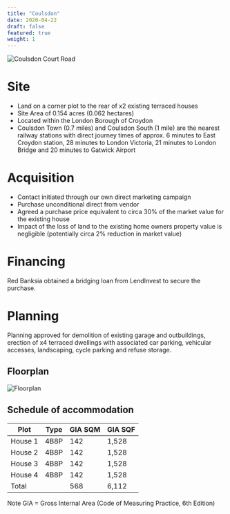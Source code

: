 ```yaml
---
title: "Coulsdon"
date: 2020-04-22
draft: false
featured: true
weight: 1
---
```


![Coulsdon Court Road](/images/coulsdon-houses-front.png)

# Site

- Land on a corner plot to the rear of x2 existing terraced houses
- Site Area of 0.154 acres (0.062 hectares)
- Located within the London Borough of Croydon
- Coulsdon Town (0.7 miles) and Coulsdon South (1 mile) are the nearest railway stations with direct journey times of approx. 6 minutes to East Croydon station, 28 minutes to London Victoria, 21 minutes to London Bridge and 20 minutes to Gatwick Airport

# Acquisition

- Contact initiated through our own direct marketing campaign
- Purchase unconditional direct from vendor
- Agreed a purchase price equivalent to circa 30% of the market value for the existing house
- Impact of the loss of land to the existing home owners property value is negligible (potentially circa 2% reduction in market value)

# Financing

Red Banksia obtained a bridging loan from LendInvest to secure the purchase.

# Planning

Planning approved for demolition of existing garage and outbuildings, erection of x4 terraced dwellings with associated car parking, vehicular accesses, landscaping, cycle parking and refuse storage.

## Floorplan

![Floorplan](/images/coulsdon-floorplan.png)

## Schedule of accommodation

Plot | Type | GIA SQM | GIA SQF
--- | --- | --- | ---
House 1 | 4B8P | 142 | 1,528
House 2 | 4B8P | 142 | 1,528
House 3 | 4B8P | 142 | 1,528
House 4 | 4B8P | 142 | 1,528
Total |  | 568 | 6,112

Note GIA = Gross Internal Area (Code of Measuring Practice, 6th Edition)
